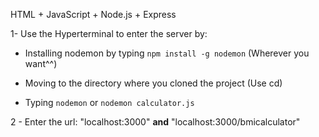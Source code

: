 HTML + JavaScript + Node.js + Express

1- Use the Hyperterminal to enter the server by:

- Installing nodemon by typing `npm install -g nodemon` (Wherever you want^^)

- Moving to the directory where you cloned the project (Use cd)

- Typing `nodemon` or `nodemon calculator.js`

2 - Enter the url: "localhost:3000" **and** "localhost:3000/bmicalculator"
